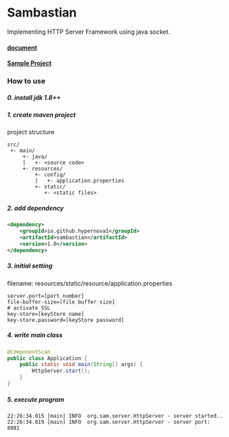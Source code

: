 # Sambastian
Implementing HTTP Server Framework using java socket.

#### [document](https://hypernova1.github.io/java-http-server-doc/)
#### [Sample Project](https://github.com/hypernova1/Java-Http-Server-Sample)

### How to use
##### 0. install jdk 1.8++
##### 1. create maven project
project structure
~~~
src/
 +- main/
     +- java/
     |   +- <source code>
     +- resources/
         +- config/
         |   +- application.properties
         +- static/
            +- <static files>
~~~
##### 2. add dependency
~~~xml
<dependency>
    <groupId>io.github.hypernova1</groupId>
    <artifactId>sambastian</artifactId>
    <version>1.0</version>
</dependency>
~~~
##### 3. initial setting
filename: resources/static/resource/application.properties
~~~properties
server.port=[port number]
file-buffer-size=[file buffer size]
# activate SSL
key-store=[keyStore name]
key-store.password=[keyStore password]
~~~
##### 4. write main class
~~~java
@ComponentScan
public class Application {
    public static void main(String[] args) {
        HttpServer.start();
    }
}
~~~

##### 5. execute program
~~~
22:26:34.015 [main] INFO  org.sam.server.HttpServer - server started..
22:26:34.019 [main] INFO  org.sam.server.HttpServer - server port: 8081
~~~
